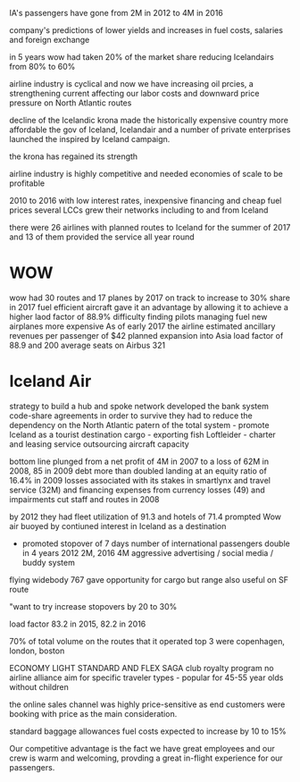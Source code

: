 IA's passengers have gone from 2M in 2012 to 4M in 2016

company's predictions of lower yields and increases in fuel costs, salaries and foreign exchange

in 5 years wow had taken 20% of the market share reducing Icelandairs from 80% to 60% 

airline industry is cyclical and now we have increasing oil prcies, a strengthening current affecting our labor costs and downward price pressure on North Atlantic routes

decline of the Icelandic krona made the historically expensive country more affordable
the gov of Iceland, Icelandair and a number of private enterprises launched the inspired by Iceland campaign.

the krona has regained its strength

airline industry is highly competitive and needed economies of scale to be profitable

2010 to 2016 with low interest rates, inexpensive financing and cheap fuel prices several LCCs grew their networks including to and from Iceland

there were 26 airlines with planned routes to Iceland for the summer of 2017 and 13 of them provided the service all year round

# WOW
wow had 30 routes and 17 planes by 2017
on track to increase to 30% share in 2017
fuel efficient aircraft gave it an advantage by allowing it to achieve a higher laod factor of 88.9%
difficulty finding pilots
managing fuel
new airplanes more expensive
As of early 2017 the airline estimated ancillary revenues per passenger of $42
planned expansion into Asia
load factor of 88.9 and 200 average seats on Airbus 321

# Iceland Air

strategy to build a hub and spoke network
developed the bank system
code-share agreements
in order to survive they had to reduce the dependency on the North Atlantic patern of the total system - promote Iceland as a tourist destination
cargo - exporting fish
Loftleider - charter and leasing service
outsourcing aircraft capacity

bottom line plunged from a net profit of 4M in 2007 to a loss of 62M in 2008, 85 in 2009
debt more than doubled landing at an equity ratio of 16.4% in 2009
losses associated with its stakes in smartlynx and travel service (32M) and financing expenses from currency losses (49) and impairments
cut staff and routes in 2008 

by 2012 they had fleet utilization of 91.3 and hotels of 71.4
prompted Wow air
buoyed by contiuned interest in Iceland as a destination
- promoted stopover of 7 days
number of international passengers double in 4 years
2012 2M, 2016 4M
aggressive advertising / social media / buddy system

flying widebody 767 gave opportunity for cargo but range also useful on SF route

"want to try increase stopovers by 20 to 30%

load factor 83.2 in 2015, 82.2 in 2016

70% of total volume on the routes that it operated 
top 3 were copenhagen, london, boston

ECONOMY LIGHT STANDARD AND FLEX
SAGA club royalty program
no airline alliance
aim for specific traveler types - popular for 45-55 year olds without children

the online sales channel was highly price-sensitive as end customers were booking with price as the main consideration. 

standard baggage allowances
fuel costs expected to increase by 10 to 15% 

Our competitive advantage is the fact we have great employees and our crew is warm and welcoming, provding a great in-flight experience for our passengers.